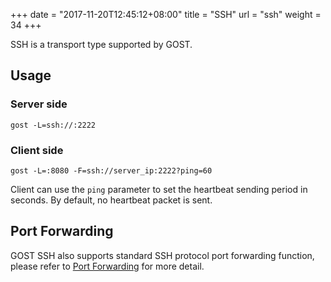 +++
date = "2017-11-20T12:45:12+08:00"
title = "SSH"
url = "ssh"
weight = 34
+++

SSH is a transport type supported by GOST.

## Usage

### Server side

```
gost -L=ssh://:2222
```

### Client side

```
gost -L=:8080 -F=ssh://server_ip:2222?ping=60
```

Client can use the `ping` parameter to set the heartbeat sending period in seconds. By default, no heartbeat packet is sent.

## Port Forwarding

GOST SSH also supports standard SSH protocol port forwarding function, please refer to [Port Forwarding](../port-forwarding) for more detail.
